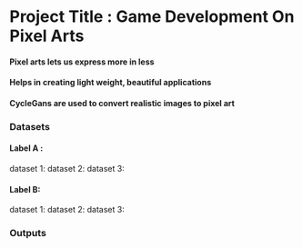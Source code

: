 # Project Title : Game Development On Pixel Arts
#### Pixel arts lets us express more in less
#### Helps in creating light weight, beautiful applications
#### CycleGans are used to convert realistic images to pixel art


### Datasets
#### Label A :
dataset 1:
dataset 2:
dataset 3:

#### Label B:
dataset 1:
dataset 2:
dataset 3:


### Outputs
